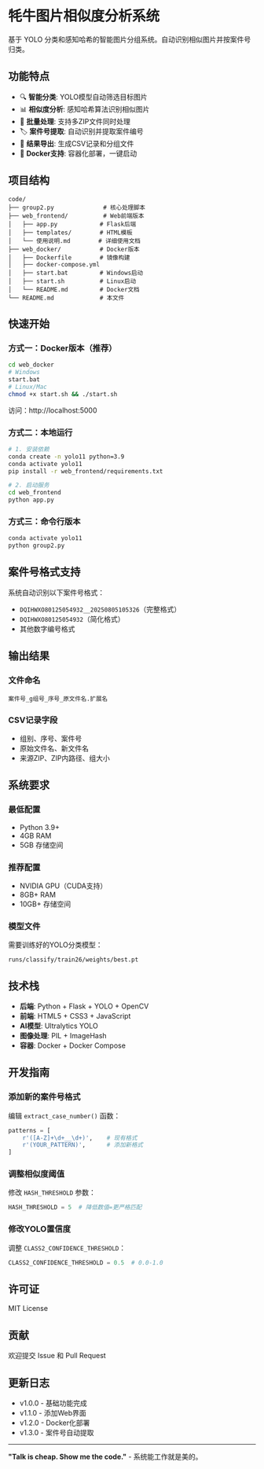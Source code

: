 # 牦牛图片相似度分析系统

基于 YOLO 分类和感知哈希的智能图片分组系统。自动识别相似图片并按案件号归类。

## 功能特点

- 🔍 **智能分类**: YOLO模型自动筛选目标图片
- 📊 **相似度分析**: 感知哈希算法识别相似图片
- 📁 **批量处理**: 支持多ZIP文件同时处理
- 🏷️ **案件号提取**: 自动识别并提取案件编号
- 📄 **结果导出**: 生成CSV记录和分组文件
- 🐳 **Docker支持**: 容器化部署，一键启动

## 项目结构

```
code/
├── group2.py              # 核心处理脚本
├── web_frontend/          # Web前端版本
│   ├── app.py            # Flask后端
│   ├── templates/        # HTML模板
│   └── 使用说明.md        # 详细使用文档
├── web_docker/           # Docker版本
│   ├── Dockerfile        # 镜像构建
│   ├── docker-compose.yml
│   ├── start.bat         # Windows启动
│   ├── start.sh          # Linux启动
│   └── README.md         # Docker文档
└── README.md             # 本文件
```

## 快速开始

### 方式一：Docker版本（推荐）

```bash
cd web_docker
# Windows
start.bat
# Linux/Mac
chmod +x start.sh && ./start.sh
```

访问：http://localhost:5000

### 方式二：本地运行

```bash
# 1. 安装依赖
conda create -n yolo11 python=3.9
conda activate yolo11
pip install -r web_frontend/requirements.txt

# 2. 启动服务
cd web_frontend
python app.py
```

### 方式三：命令行版本

```bash
conda activate yolo11
python group2.py
```

## 案件号格式支持

系统自动识别以下案件号格式：
- `DQIHWXO80125054932__20250805105326`（完整格式）
- `DQIHWXO80125054932`（简化格式）
- 其他数字编号格式

## 输出结果

### 文件命名
```
案件号_g组号_序号_原文件名.扩展名
```

### CSV记录字段
- 组别、序号、案件号
- 原始文件名、新文件名
- 来源ZIP、ZIP内路径、组大小

## 系统要求

### 最低配置
- Python 3.9+
- 4GB RAM
- 5GB 存储空间

### 推荐配置
- NVIDIA GPU（CUDA支持）
- 8GB+ RAM
- 10GB+ 存储空间

### 模型文件
需要训练好的YOLO分类模型：
```
runs/classify/train26/weights/best.pt
```

## 技术栈

- **后端**: Python + Flask + YOLO + OpenCV
- **前端**: HTML5 + CSS3 + JavaScript
- **AI模型**: Ultralytics YOLO
- **图像处理**: PIL + ImageHash
- **容器**: Docker + Docker Compose

## 开发指南

### 添加新的案件号格式
编辑 `extract_case_number()` 函数：
```python
patterns = [
    r'([A-Z]+\d+__\d+)',    # 现有格式
    r'(YOUR_PATTERN)',      # 添加新格式
]
```

### 调整相似度阈值
修改 `HASH_THRESHOLD` 参数：
```python
HASH_THRESHOLD = 5  # 降低数值=更严格匹配
```

### 修改YOLO置信度
调整 `CLASS2_CONFIDENCE_THRESHOLD`：
```python
CLASS2_CONFIDENCE_THRESHOLD = 0.5  # 0.0-1.0
```

## 许可证

MIT License

## 贡献

欢迎提交 Issue 和 Pull Request

## 更新日志

- v1.0.0 - 基础功能完成
- v1.1.0 - 添加Web界面
- v1.2.0 - Docker化部署
- v1.3.0 - 案件号自动提取

---

**"Talk is cheap. Show me the code."** - 系统能工作就是美的。